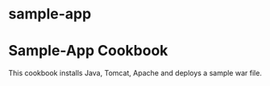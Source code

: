 # sample-app

# Sample-App Cookbook
This cookbook installs Java, Tomcat, Apache and deploys a sample war file.
